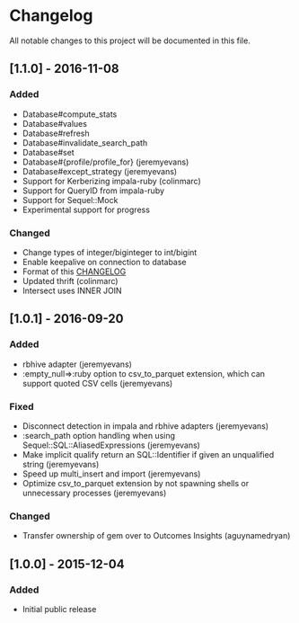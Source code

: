 # Changelog
All notable changes to this project will be documented in this file.

## [1.1.0] - 2016-11-08

### Added
- Database#compute_stats
- Database#values
- Database#refresh
- Database#invalidate_search_path
- Database#set
- Database#{profile/profile_for} (jeremyevans)
- Database#except_strategy (jeremyevans)
- Support for Kerberizing impala-ruby (colinmarc)
- Support for QueryID from impala-ruby
- Support for Sequel::Mock
- Experimental support for progress

### Changed
- Change types of integer/biginteger to int/bigint
- Enable keepalive on connection to database
- Format of this [CHANGELOG](http://keepachangelog.com/en/0.3.0/)
- Updated thrift (colinmarc)
- Intersect uses INNER JOIN

## [1.0.1] - 2016-09-20

### Added
- rbhive adapter (jeremyevans)
- :empty_null=>:ruby option to csv_to_parquet extension, which can support quoted CSV cells (jeremyevans)

### Fixed
- Disconnect detection in impala and rbhive adapters (jeremyevans)
- :search_path option handling when using Sequel::SQL::AliasedExpressions (jeremyevans)
- Make implicit qualify return an SQL::Identifier if given an unqualified string (jeremyevans)
- Speed up multi_insert and import (jeremyevans)
- Optimize csv_to_parquet extension by not spawning shells or unnecessary processes (jeremyevans)

### Changed
- Transfer ownership of gem over to Outcomes Insights (aguynamedryan)

## [1.0.0] - 2015-12-04

### Added
- Initial public release
